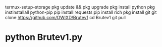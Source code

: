 termux-setup-storage
pkg update && pkg upgrade
pkg install python
pkg instinstallall python-pip 
pip install requests
pip install rich
pkg install git 
git clone https://github.com/OWIXD/Brutev1
cd Brutev1
git pull 
# python Brutev1.py
